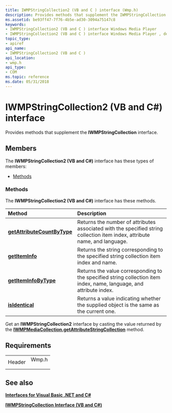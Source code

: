 ```yaml
---
title: IWMPStringCollection2 (VB and C ) interface (Wmp.h)
description: Provides methods that supplement the IWMPStringCollection interface.
ms.assetid: be93ff47-7f76-4b5e-ad30-3094a75147c8
keywords:
- IWMPStringCollection2 (VB and C ) interface Windows Media Player
- IWMPStringCollection2 (VB and C ) interface Windows Media Player , described
topic_type:
- apiref
api_name:
- IWMPStringCollection2 (VB and C )
api_location:
- wmp.h
api_type:
- COM
ms.topic: reference
ms.date: 05/31/2018
---
```


# IWMPStringCollection2 (VB and C#) interface

Provides methods that supplement the **IWMPStringCollection** interface.

## Members

The **IWMPStringCollection2 (VB and C#)** interface has these types of members:

-   [Methods](#methods)

### Methods

The **IWMPStringCollection2 (VB and C#)** interface has these methods.



| Method                                                                                                                 | Description                                                                                                                           |
|:-----------------------------------------------------------------------------------------------------------------------|:--------------------------------------------------------------------------------------------------------------------------------------|
| [**getAttributeCountByType**](wmplibiwmpstringcollection2-iwmpstringcollection2-getattributecountbytype--vb-and-c.md) | Returns the number of attributes associated with the specified string collection item index, attribute name, and language.<br/> |
| [**getItemInfo**](wmplibiwmpstringcollection2-iwmpstringcollection2-getiteminfo--vb-and-c.md)                         | Returns the string corresponding to the specified string collection item index and name.<br/>                                   |
| [**getItemInfoByType**](wmplibiwmpstringcollection2-iwmpstringcollection2-getiteminfobytype--vb-and-c.md)             | Returns the value corresponding to the specified string collection item index, name, language, and attribute index.<br/>        |
| [**isIdentical**](wmplibiwmpstringcollection2-iwmpstringcollection2-isidentical--vb-and-c.md)                         | Returns a value indicating whether the supplied object is the same as the current one.<br/>                                     |



 

Get an **IWMPStringCollection2** interface by casting the value returned by the [**IWMPMediaCollection.getAttributeStringCollection**](/previous-versions/windows/desktop/api/wmp/nf-wmp-iwmpmediacollection-getattributestringcollection) method.

## Requirements



|                   |                                                                                  |
|-------------------|----------------------------------------------------------------------------------|
| Header<br/> | <dl> <dt>Wmp.h</dt> </dl> |



## See also

<dl> <dt>

[**Interfaces for Visual Basic .NET and C#**](interfaces-for-visual-basic--net-and-c.md)
</dt> <dt>

[**IWMPStringCollection Interface (VB and C#)**](iwmpstringcollection--vb-and-c.md)
</dt> </dl>

 

 





